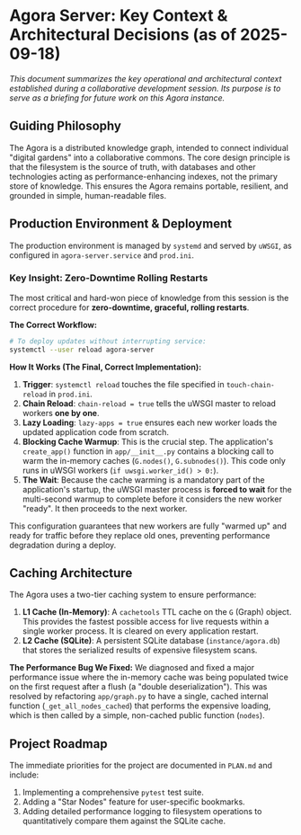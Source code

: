 # Agora Server: Key Context & Architectural Decisions (as of 2025-09-18)

*This document summarizes the key operational and architectural context established during a collaborative development session. Its purpose is to serve as a briefing for future work on this Agora instance.*

## Guiding Philosophy

The Agora is a distributed knowledge graph, intended to connect individual "digital gardens" into a collaborative commons. The core design principle is that the filesystem is the source of truth, with databases and other technologies acting as performance-enhancing indexes, not the primary store of knowledge. This ensures the Agora remains portable, resilient, and grounded in simple, human-readable files.

## Production Environment & Deployment

The production environment is managed by `systemd` and served by `uWSGI`, as configured in `agora-server.service` and `prod.ini`.

### Key Insight: Zero-Downtime Rolling Restarts

The most critical and hard-won piece of knowledge from this session is the correct procedure for **zero-downtime, graceful, rolling restarts**.

**The Correct Workflow:**
```bash
# To deploy updates without interrupting service:
systemctl --user reload agora-server
```

**How It Works (The Final, Correct Implementation):**

1.  **Trigger**: `systemctl reload` touches the file specified in `touch-chain-reload` in `prod.ini`.
2.  **Chain Reload**: `chain-reload = true` tells the uWSGI master to reload workers **one by one**.
3.  **Lazy Loading**: `lazy-apps = true` ensures each new worker loads the updated application code from scratch.
4.  **Blocking Cache Warmup**: This is the crucial step. The application's `create_app()` function in `app/__init__.py` contains a blocking call to warm the in-memory caches (`G.nodes()`, `G.subnodes()`). This code only runs in uWSGI workers (`if uwsgi.worker_id() > 0:`).
5.  **The Wait**: Because the cache warming is a mandatory part of the application's startup, the uWSGI master process is **forced to wait** for the multi-second warmup to complete before it considers the new worker "ready". It then proceeds to the next worker.

This configuration guarantees that new workers are fully "warmed up" and ready for traffic before they replace old ones, preventing performance degradation during a deploy.

## Caching Architecture

The Agora uses a two-tier caching system to ensure performance:

1.  **L1 Cache (In-Memory)**: A `cachetools` TTL cache on the `G` (Graph) object. This provides the fastest possible access for live requests within a single worker process. It is cleared on every application restart.
2.  **L2 Cache (SQLite)**: A persistent SQLite database (`instance/agora.db`) that stores the serialized results of expensive filesystem scans.

**The Performance Bug We Fixed:**
We diagnosed and fixed a major performance issue where the in-memory cache was being populated twice on the first request after a flush (a "double deserialization"). This was resolved by refactoring `app/graph.py` to have a single, cached internal function (`_get_all_nodes_cached`) that performs the expensive loading, which is then called by a simple, non-cached public function (`nodes`).

## Project Roadmap

The immediate priorities for the project are documented in `PLAN.md` and include:
1.  Implementing a comprehensive `pytest` test suite.
2.  Adding a "Star Nodes" feature for user-specific bookmarks.
3.  Adding detailed performance logging to filesystem operations to quantitatively compare them against the SQLite cache.

